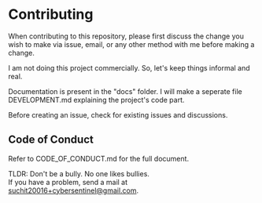 # Contributing

When contributing to this repository, please first discuss the change you wish to make via issue,
email, or any other method with me before making a change.

I am not doing this project commercially. So, let's keep things informal and real.

Documentation is present in the "docs" folder. I will make a seperate file DEVELOPMENT.md explaining the project's code part.

Before creating an issue, check for existing issues and discussions.

## Code of Conduct

Refer to CODE_OF_CONDUCT.md for the full document. 

TLDR: Don't be a bully. No one likes bullies.  
If you have a problem, send a mail at <a href="mailto:suchit20016+cybersentinel@gmail.com" target="_blank" rel="noopener noreferrer nofollow">suchit20016+cybersentinel@gmail.com</a>.
